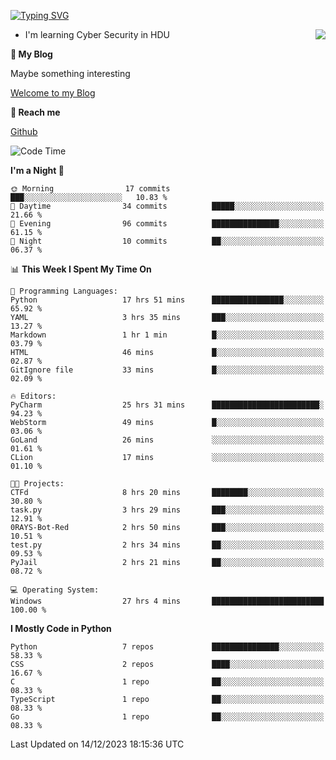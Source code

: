 [![Typing SVG](https://readme-typing-svg.herokuapp.com?font=Fira+Code&pause=1000&random=false&width=450&height=60&lines=Hello+%F0%9F%91%8B%F0%9F%8F%BB;I'm+JBNRZ)](https://git.io/typing-svg)

<a href="#">
  <img align="right" src="https://github-readme-stats.vercel.app/api?username=JBNRZ&show_icons=true&bg_color=15,f2f7fd,E0EAFC" />
</a>

- I'm learning Cyber Security in HDU

 **🌱 My Blog**

Maybe something interesting

[Welcome to my Blog](https://jbnrz.com.cn/)

 **💬 Reach me** 

[Github](https://github.com/JBNRZ)


<!--START_SECTION:waka-->
![Code Time](http://img.shields.io/badge/Code%20Time-177%20hrs-blue)

**I'm a Night 🦉** 

```text
🌞 Morning                17 commits          ███░░░░░░░░░░░░░░░░░░░░░░   10.83 % 
🌆 Daytime                34 commits          █████░░░░░░░░░░░░░░░░░░░░   21.66 % 
🌃 Evening                96 commits          ███████████████░░░░░░░░░░   61.15 % 
🌙 Night                  10 commits          ██░░░░░░░░░░░░░░░░░░░░░░░   06.37 % 
```


📊 **This Week I Spent My Time On** 

```text
💬 Programming Languages: 
Python                   17 hrs 51 mins      ████████████████░░░░░░░░░   65.92 % 
YAML                     3 hrs 35 mins       ███░░░░░░░░░░░░░░░░░░░░░░   13.27 % 
Markdown                 1 hr 1 min          █░░░░░░░░░░░░░░░░░░░░░░░░   03.79 % 
HTML                     46 mins             █░░░░░░░░░░░░░░░░░░░░░░░░   02.87 % 
GitIgnore file           33 mins             █░░░░░░░░░░░░░░░░░░░░░░░░   02.09 % 

🔥 Editors: 
PyCharm                  25 hrs 31 mins      ████████████████████████░   94.23 % 
WebStorm                 49 mins             █░░░░░░░░░░░░░░░░░░░░░░░░   03.06 % 
GoLand                   26 mins             ░░░░░░░░░░░░░░░░░░░░░░░░░   01.61 % 
CLion                    17 mins             ░░░░░░░░░░░░░░░░░░░░░░░░░   01.10 % 

🐱‍💻 Projects: 
CTFd                     8 hrs 20 mins       ████████░░░░░░░░░░░░░░░░░   30.80 % 
task.py                  3 hrs 29 mins       ███░░░░░░░░░░░░░░░░░░░░░░   12.91 % 
0RAYS-Bot-Red            2 hrs 50 mins       ███░░░░░░░░░░░░░░░░░░░░░░   10.51 % 
test.py                  2 hrs 34 mins       ██░░░░░░░░░░░░░░░░░░░░░░░   09.53 % 
PyJail                   2 hrs 21 mins       ██░░░░░░░░░░░░░░░░░░░░░░░   08.72 % 

💻 Operating System: 
Windows                  27 hrs 4 mins       █████████████████████████   100.00 % 
```

**I Mostly Code in Python** 

```text
Python                   7 repos             ███████████████░░░░░░░░░░   58.33 % 
CSS                      2 repos             ████░░░░░░░░░░░░░░░░░░░░░   16.67 % 
C                        1 repo              ██░░░░░░░░░░░░░░░░░░░░░░░   08.33 % 
TypeScript               1 repo              ██░░░░░░░░░░░░░░░░░░░░░░░   08.33 % 
Go                       1 repo              ██░░░░░░░░░░░░░░░░░░░░░░░   08.33 % 
```




 Last Updated on 14/12/2023 18:15:36 UTC
<!--END_SECTION:waka-->
